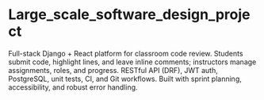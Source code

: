 # Large_scale_software_design_project
Full-stack Django + React platform for classroom code review. Students submit code, highlight lines, and leave inline comments; instructors manage assignments, roles, and progress. RESTful API (DRF), JWT auth, PostgreSQL, unit tests, CI, and Git workflows. Built with sprint planning, accessibility, and robust error handling.
